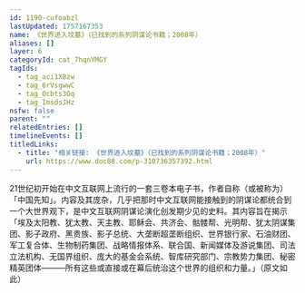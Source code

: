 ```yaml
---
id: 1190-cufoabzl
lastUpdated: 1757167353
name: 《世界进入坟墓》（已找到的系列阴谋论书籍；2008年）
aliases: []
layer: 6
categoryId: cat_7hqnYMGY
tagIds:
  - tag_aci1X8zw
  - tag_6rVsgwwC
  - tag_Ocbts3Oq
  - tag_ImsdsJHz
nsfw: false
parent: ""
relatedEntries: []
timelineEvents: []
titledLinks:
  - title: "相关链接: 《世界进入坟墓》（已找到的系列阴谋论书籍；2008年）"
    url: https://www.doc88.com/p-310736357392.html
---
```


21世纪初开始在中文互联网上流行的一套三卷本电子书，作者自称（或被称为）「中国先知」。内容及其庞杂，几乎把那时中文互联网能接触到的阴谋论都统合到一个大世界观下，是中文互联网阴谋论演化创发期少见的史料。其内容旨在揭示「埃及太阳教、犹太教、天主教、耶稣会、共济会、骷髅帮、光明帮、犹太阴谋集团、影子政府、黑贵族、影子总统、大垄断超垄断组织、世界银行家、石油财团、军工复合体、生物制药集团、战略情报体系、联合国、新闻媒体及游说集团、司法立法机构、无国界组织、庞大的基金会系统、智库研究部门、宗教势力集团、秘密精英团体―――所有这些或直接或在幕后统治这个世界的组织和力量。」（原文如此）